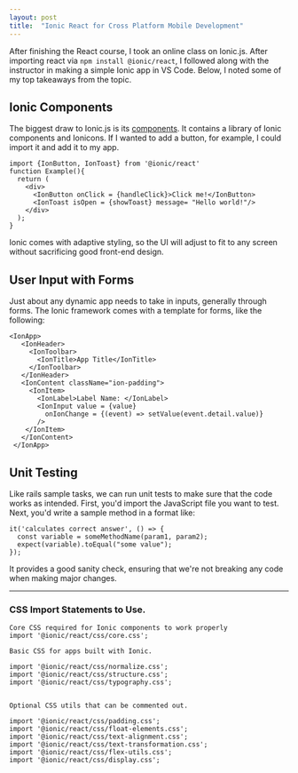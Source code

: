 ```yaml
---
layout: post
title:  "Ionic React for Cross Platform Mobile Development"
---
```


After finishing the React course, I took an online class on Ionic.js. After importing react via ```npm install @ionic/react```, I followed along with the instructor in making a simple Ionic app in VS Code. Below, I noted some of my top takeaways from the topic. 

## Ionic Components
The biggest draw to Ionic.js is its [components](https://ionicframework.com/docs/components). It contains a library of Ionic components and Ionicons. If I wanted to add a button, for example, I could import it and add it to my app. 
```
import {IonButton, IonToast} from '@ionic/react'
function Example(){
  return (
    <div>
      <IonButton onClick = {handleClick}>Click me!</IonButton>
      <IonToast isOpen = {showToast} message= "Hello world!"/>
    </div>
  );
}

```
Ionic comes with adaptive styling, so the UI will adjust to fit to any screen without sacrificing good front-end design.


## User Input with Forms
Just about any dynamic app needs to take in inputs, generally through forms. The Ionic framework comes with a template for forms, like the following:
```
<IonApp>
   <IonHeader>
     <IonToolbar>
       <IonTitle>App Title</IonTitle>
     </IonToolbar>
   </IonHeader>
   <IonContent className="ion-padding">
     <IonItem>
       <IonLabel>Label Name: </IonLabel>
       <IonInput value = {value}
         onIonChange = {(event) => setValue(event.detail.value)}
       />
    </IonItem>
   </IonContent>
 </IonApp>

```

## Unit Testing
Like rails sample tasks, we can run unit tests to make sure that the code works as intended. First, you'd import the JavaScript file you want to test. Next, you'd write a sample method in a format like:
```
it('calculates correct answer', () => {
  const variable = someMethodName(param1, param2);
  expect(variable).toEqual("some value");
});
```
It provides a good sanity check, ensuring that we're not breaking any code when making major changes. 


_______________________
### CSS Import Statements to Use. 
```
Core CSS required for Ionic components to work properly     
import '@ionic/react/css/core.css'; 

Basic CSS for apps built with Ionic.  

import '@ionic/react/css/normalize.css';  
import '@ionic/react/css/structure.css';  
import '@ionic/react/css/typography.css';  


Optional CSS utils that can be commented out.  

import '@ionic/react/css/padding.css';  
import '@ionic/react/css/float-elements.css';  
import '@ionic/react/css/text-alignment.css';  
import '@ionic/react/css/text-transformation.css';  
import '@ionic/react/css/flex-utils.css';  
import '@ionic/react/css/display.css';  
```
